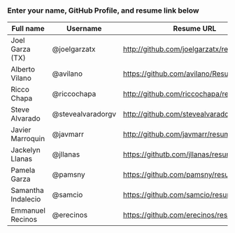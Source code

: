 ### Enter your name, GitHub Profile, and resume link below

| Full name          | Username          | Resume URL                                | Website URL                       |
|--------------------|-------------------|-------------------------------------------|-----------------------------------|
| Joel Garza (TX)    | @joelgarzatx      | http://github.com/joelgarzatx/resume      | https://joelgarzatx.github.io/    |             
| Alberto Vilano     | @avilano          | https://github.com/avilano/Resume         | https://avilano.github.io/        |
| Ricco Chapa        | @riccochapa       | http://github.com/riccochapa/resume       | https://riccochapa.github.io      |
| Steve Alvarado     | @stevealvaradorgv | http://github.com/stevealvaradorgv/resume | http://stevealvaradorgv.github.io |
| Javier Marroquin   | @javmarr          | http://github.com/javmarr/resume          | https://javmarr.github.io/        |
| Jackelyn Llanas    | @jllanas          | https://githutb.com/jllanas/resume        | http://jllanas.github.io/         |
| Pamela Garza       | @pamsny           | https://github.com/pamsny/resume          | https://pamsny.github.io/         |  
| Samantha Indalecio | @samcio           | https://github.com/samcio/resume          | https://samcio.github.io/         |
| Emmanuel Recinos   | @erecinos         | https://github.com/erecinos/resume        | https://erecinos.github.io/         
